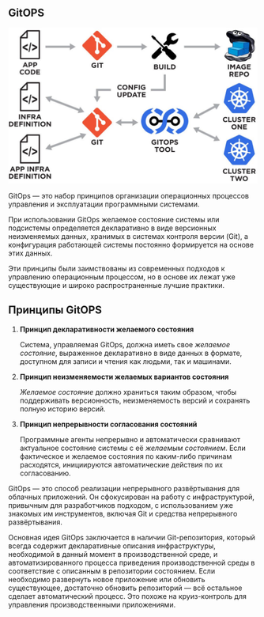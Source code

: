 ## GitOPS
![GitOPS](./assets/gitops1.jpg)

GitOps — это набор принципов организации операционных процессов управления и эксплуатации программными системами.

При использовании GitOps желаемое состояние системы или подсистемы определяется декларативно в виде версионных неизменяемых данных, хранимых в системах контроля версии (Git), а конфигурация работающей системы постоянно формируется на основе этих данных.

Эти принципы были заимствованы из современных подходов к управлению операционным процессом, но в основе их лежат уже существующие и широко распространенные лучшие практики.

## Принципы GitOPS

1. **Принцип декларативности желаемого состояния**

    Система, управляемая GitOps, должна иметь свое *желаемое состояние*, выраженное декларативно в виде данных в формате, доступном для записи и чтения как людьми, так и машинами.

2. **Принцип неизменяемости желаемых вариантов состояния**

    *Желаемое состояние* должно храниться таким образом, чтобы поддерживать версионность, неизменяемость версий и сохранять полную историю версий.

3. **Принцип непрерывности согласования состояний**

    Программные агенты непрерывно и автоматически сравнивают актуальное состояние системы с её *желаемым состоянием*. Если фактическое и желаемое состояния по каким-либо причинам расходятся, инициируются автоматические действия по их согласованию.

GitOps — это способ реализации непрерывного развёртывания для облачных приложений. Он сфокусирован на работу с инфраструктурой, привычным для разработчиков подходом, с использованием уже знакомых им инструментов, включая Git и средства непрерывного развёртывания.

Основная идея GitOps заключается в наличии Git-репозитория, который всегда содержит декларативные описания инфраструктуры, необходимой в данный момент в производственной среде, и автоматизированного процесса приведения производственной среды в соответствие с описанным в репозитории состоянием. Если необходимо развернуть новое приложение или обновить существующее, достаточно обновить репозиторий — всё остальное сделает автоматический процесс. Это похоже на круиз-контроль для управления производственными приложениями.